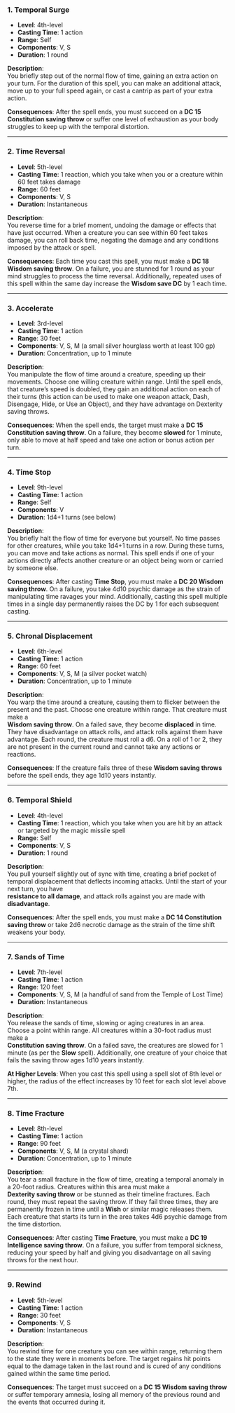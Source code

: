 ### **1. Temporal Surge**

- **Level**: 4th-level
- **Casting Time**: 1 action
- **Range**: Self
- **Components**: V, S
- **Duration**: 1 round

**Description**:  
You briefly step out of the normal flow of time, gaining an extra action on your turn. For the duration of this spell, you can make an additional attack, move up to your full speed again, or cast a cantrip as part of your extra action.  

**Consequences**: After the spell ends, you must succeed on a **DC 15 Constitution saving throw** or suffer one level of exhaustion as your body struggles to keep up with the temporal distortion.

---

### **2. Time Reversal**

- **Level**: 5th-level
- **Casting Time**: 1 reaction, which you take when you or a creature within 60 feet takes damage
- **Range**: 60 feet
- **Components**: V, S
- **Duration**: Instantaneous

**Description**:  
You reverse time for a brief moment, undoing the damage or effects that have just occurred. When a creature you can see within 60 feet takes damage, you can roll back time, negating the damage and any conditions imposed by the attack or spell.  

**Consequences**: Each time you cast this spell, you must make a **DC 18 Wisdom saving throw**. On a failure, you are stunned for 1 round as your mind struggles to process the time reversal. Additionally, repeated uses of this spell within the same day increase the **Wisdom save DC** by 1 each time.

---

### **3. Accelerate**

- **Level**: 3rd-level
- **Casting Time**: 1 action
- **Range**: 30 feet
- **Components**: V, S, M (a small silver hourglass worth at least 100 gp)
- **Duration**: Concentration, up to 1 minute

**Description**:  
You manipulate the flow of time around a creature, speeding up their movements. Choose one willing creature within range. Until the spell ends, that creature’s speed is doubled, they gain an additional action on each of their turns (this action can be used to make one weapon attack, Dash, Disengage, Hide, or Use an Object), and they have advantage on Dexterity saving throws.  

**Consequences**: When the spell ends, the target must make a **DC 15 Constitution saving throw**. On a failure, they become **slowed** for 1 minute, only able to move at half speed and take one action or bonus action per turn.

---

### **4. Time Stop**

- **Level**: 9th-level
- **Casting Time**: 1 action
- **Range**: Self
- **Components**: V
- **Duration**: 1d4+1 turns (see below)

**Description**:  
You briefly halt the flow of time for everyone but yourself. No time passes for other creatures, while you take 1d4+1 turns in a row. During these turns, you can move and take actions as normal. This spell ends if one of your actions directly affects another creature or an object being worn or carried by someone else.  

**Consequences**: After casting **Time Stop**, you must make a **DC 20 Wisdom saving throw**. On a failure, you take 4d10 psychic damage as the strain of manipulating time ravages your mind. Additionally, casting this spell multiple times in a single day permanently raises the DC by 1 for each subsequent casting.

---

### **5. Chronal Displacement**

- **Level**: 6th-level
- **Casting Time**: 1 action
- **Range**: 60 feet
- **Components**: V, S, M (a silver pocket watch)
- **Duration**: Concentration, up to 1 minute

**Description**:  
You warp the time around a creature, causing them to flicker between the present and the past. Choose one creature within range. That creature must make a  
**Wisdom saving throw**. On a failed save, they become **displaced** in time. They have disadvantage on attack rolls, and attack rolls against them have advantage. Each round, the creature must roll a d6. On a roll of 1 or 2, they are not present in the current round and cannot take any actions or reactions.

**Consequences**: If the creature fails three of these **Wisdom saving throws** before the spell ends, they age 1d10 years instantly.

---

### **6. Temporal Shield**

- **Level**: 4th-level
- **Casting Time**: 1 reaction, which you take when you are hit by an attack or targeted by the magic missile spell
- **Range**: Self
- **Components**: V, S
- **Duration**: 1 round

**Description**:  
You pull yourself slightly out of sync with time, creating a brief pocket of temporal displacement that deflects incoming attacks. Until the start of your next turn, you have  
**resistance to all damage**, and attack rolls against you are made with **disadvantage**.

**Consequences**: After the spell ends, you must make a **DC 14 Constitution saving throw** or take 2d6 necrotic damage as the strain of the time shift weakens your body.

---

### **7. Sands of Time**

- **Level**: 7th-level
- **Casting Time**: 1 action
- **Range**: 120 feet
- **Components**: V, S, M (a handful of sand from the Temple of Lost Time)
- **Duration**: Instantaneous

**Description**:  
You release the sands of time, slowing or aging creatures in an area. Choose a point within range. All creatures within a 30-foot radius must make a  
**Constitution saving throw**. On a failed save, the creatures are slowed for 1 minute (as per the **Slow** spell). Additionally, one creature of your choice that fails the saving throw ages 1d10 years instantly.

**At Higher Levels**: When you cast this spell using a spell slot of 8th level or higher, the radius of the effect increases by 10 feet for each slot level above 7th.

---

### **8. Time Fracture**

- **Level**: 8th-level
- **Casting Time**: 1 action
- **Range**: 90 feet
- **Components**: V, S, M (a crystal shard)
- **Duration**: Concentration, up to 1 minute

**Description**:  
You tear a small fracture in the flow of time, creating a temporal anomaly in a 20-foot radius. Creatures within this area must make a  
**Dexterity saving throw** or be stunned as their timeline fractures. Each round, they must repeat the saving throw. If they fail three times, they are permanently frozen in time until a **Wish** or similar magic releases them. Each creature that starts its turn in the area takes 4d6 psychic damage from the time distortion.

**Consequences**: After casting **Time Fracture**, you must make a **DC 19 Intelligence saving throw**. On a failure, you suffer from temporal sickness, reducing your speed by half and giving you disadvantage on all saving throws for the next hour.

---

### **9. Rewind**

- **Level**: 5th-level
- **Casting Time**: 1 action
- **Range**: 30 feet
- **Components**: V, S
- **Duration**: Instantaneous

**Description**:  
You rewind time for one creature you can see within range, returning them to the state they were in moments before. The target regains hit points equal to the damage taken in the last round and is cured of any conditions gained within the same time period.  

**Consequences**: The target must succeed on a **DC 15 Wisdom saving throw** or suffer temporary amnesia, losing all memory of the previous round and the events that occurred during it.